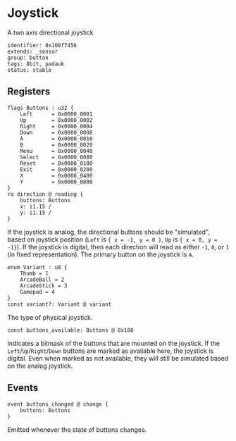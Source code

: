 # Joystick

A two axis directional joystick

    identifier: 0x108f7456
    extends: _sensor
    group: button
    tags: 8bit, padauk
    status: stable

## Registers

    flags Buttons : u32 {
        Left      = 0x0000_0001
        Up        = 0x0000_0002
        Right     = 0x0000_0004
        Down      = 0x0000_0008
        A         = 0x0000_0010
        B         = 0x0000_0020
        Menu      = 0x0000_0040
        Select    = 0x0000_0080
        Reset     = 0x0000_0100
        Exit      = 0x0000_0200
        X         = 0x0000_0400
        Y         = 0x0000_0800
    }
    ro direction @ reading {
        buttons: Buttons
        x: i1.15 /
        y: i1.15 /
    }

If the joystick is analog, the directional buttons should be "simulated", based on joystick position
(`Left` is `{ x = -1, y = 0 }`, `Up` is `{ x = 0, y = -1}`).
If the joystick is digital, then each direction will read as either `-1`, `0`, or `1` (in fixed representation).
The primary button on the joystick is `A`.

    enum Variant : u8 {
        Thumb = 1
        ArcadeBall = 2
        ArcadeStick = 3
        Gamepad = 4
    }
    const variant?: Variant @ variant

The type of physical joystick.

    const buttons_available: Buttons @ 0x180

Indicates a bitmask of the buttons that are mounted on the joystick.
If the `Left`/`Up`/`Right`/`Down` buttons are marked as available here, the joystick is digital.
Even when marked as not available, they will still be simulated based on the analog joystick.

## Events

    event buttons_changed @ change {
        buttons: Buttons
    }

Emitted whenever the state of buttons changes.
